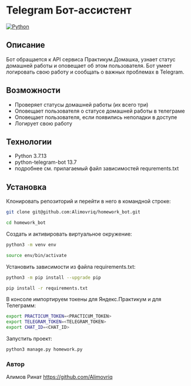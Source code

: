 # Telegram Бот-ассистент
[![Python](https://img.shields.io/badge/-Python-464646?style=flat-square&logo=Python)](https://www.python.org/)

## Описание
Бот обращается к API сервиса Практикум.Домашка, узнает статус домашней работы и оповещает об этом пользователя. Бот умеет логировать свою работу и сообщать о важных проблемах в Telegram.

## Возможности
- Проверяет статусы домашней работы (их всего три)
- Оповещает пользователя о статусе домашней работы в телеграме
- Оповещает пользователя, если появились неполадки в доступе
- Логирует свою работу

## Технологии
 - Python 3.7.13
 - python-telegram-bot 13.7
 - подробнее см. прилагаемый файл зависимостей requrements.txt

## Установка
Клонировать репозиторий и перейти в него в командной строке:

```bash
git clone git@github.com:Alimovriq/homework_bot.git
```

```bash
cd homework_bot
```

Cоздать и активировать виртуальное окружение:

```bash
python3 -m venv env
```

```bash
source env/bin/activate
```

Установить зависимости из файла requirements.txt:

```bash
python3 -m pip install --upgrade pip
```

```bash
pip install -r requirements.txt
```

В консоле импортируем токены для Яндекс.Практикум и для Телеграмм:

```bash
export PRACTICUM_TOKEN=<PRACTICUM_TOKEN>
export TELEGRAM_TOKEN=<TELEGRAM_TOKEN>
export CHAT_ID=<CHAT_ID>
```

Запустить проект:

```
python3 manage.py homework.py
```

### Автор
Алимов Ринат
https://github.com/Alimovriq